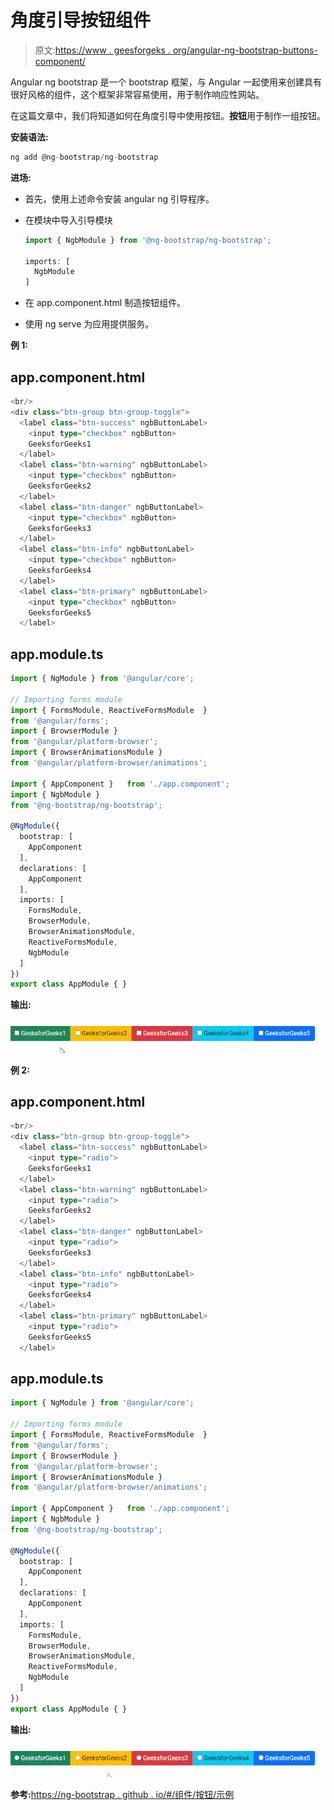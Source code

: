 # 角度引导按钮组件

> 原文:[https://www . geesforgeks . org/angular-ng-bootstrap-buttons-component/](https://www.geeksforgeeks.org/angular-ng-bootstrap-buttons-component/)

Angular ng bootstrap 是一个 bootstrap 框架，与 Angular 一起使用来创建具有很好风格的组件，这个框架非常容易使用，用于制作响应性网站。

在这篇文章中，我们将知道如何在角度引导中使用按钮。**按钮**用于制作一组按钮。

**安装语法:**

```ts
ng add @ng-bootstrap/ng-bootstrap
```

**进场:**

*   首先，使用上述命令安装 angular ng 引导程序。
*   在模块中导入引导模块

    ```ts
    import { NgbModule } from '@ng-bootstrap/ng-bootstrap';

    imports: [
      NgbModule
    ]

    ```

*   在 app.component.html 制造按钮组件。
*   使用 ng serve 为应用提供服务。

**例 1:**

## app.component.html

```ts
<br/>
<div class="btn-group btn-group-toggle">
  <label class="btn-success" ngbButtonLabel>
    <input type="checkbox" ngbButton> 
    GeeksforGeeks1
  </label>
  <label class="btn-warning" ngbButtonLabel>
    <input type="checkbox" ngbButton>
    GeeksforGeeks2
  </label>
  <label class="btn-danger" ngbButtonLabel>
    <input type="checkbox" ngbButton> 
    GeeksforGeeks3
  </label>
  <label class="btn-info" ngbButtonLabel>
    <input type="checkbox" ngbButton>
    GeeksforGeeks4
  </label>
  <label class="btn-primary" ngbButtonLabel>
    <input type="checkbox" ngbButton> 
    GeeksforGeeks5
  </label>
```

## app.module.ts

```ts
import { NgModule } from '@angular/core';

// Importing forms module
import { FormsModule, ReactiveFormsModule  } 
from '@angular/forms';
import { BrowserModule } 
from '@angular/platform-browser';
import { BrowserAnimationsModule }
from '@angular/platform-browser/animations';

import { AppComponent }   from './app.component';
import { NgbModule } 
from '@ng-bootstrap/ng-bootstrap';

@NgModule({
  bootstrap: [
    AppComponent
  ],
  declarations: [
    AppComponent
  ],
  imports: [
    FormsModule,
    BrowserModule,
    BrowserAnimationsModule,
    ReactiveFormsModule,
    NgbModule
  ]
})
export class AppModule { }
```

**输出:**

![](img/a3c37e5cce103fed7096f8b0bab28379.png)

**例 2:**

## app.component.html

```ts
<br/>
<div class="btn-group btn-group-toggle">
  <label class="btn-success" ngbButtonLabel>
    <input type="radio">
    GeeksforGeeks1
  </label>
  <label class="btn-warning" ngbButtonLabel>
    <input type="radio">
    GeeksforGeeks2
  </label>
  <label class="btn-danger" ngbButtonLabel>
    <input type="radio">
    GeeksforGeeks3
  </label>
  <label class="btn-info" ngbButtonLabel>
    <input type="radio">
    GeeksforGeeks4
  </label>
  <label class="btn-primary" ngbButtonLabel>
    <input type="radio">
    GeeksforGeeks5
  </label>
```

## app.module.ts

```ts
import { NgModule } from '@angular/core';

// Importing forms module
import { FormsModule, ReactiveFormsModule  }
from '@angular/forms';
import { BrowserModule }
from '@angular/platform-browser';
import { BrowserAnimationsModule } 
from '@angular/platform-browser/animations';

import { AppComponent }   from './app.component';
import { NgbModule } 
from '@ng-bootstrap/ng-bootstrap';

@NgModule({
  bootstrap: [
    AppComponent
  ],
  declarations: [
    AppComponent
  ],
  imports: [
    FormsModule,
    BrowserModule,
    BrowserAnimationsModule,
    ReactiveFormsModule,
    NgbModule
  ]
})
export class AppModule { }
```

**输出:**

![](img/6199abdb1aff5782cafcade86bb1e3a4.png)

**参考:**[https://ng-bootstrap . github . io/#/组件/按钮/示例](https://ng-bootstrap.github.io/#/components/buttons/examples)